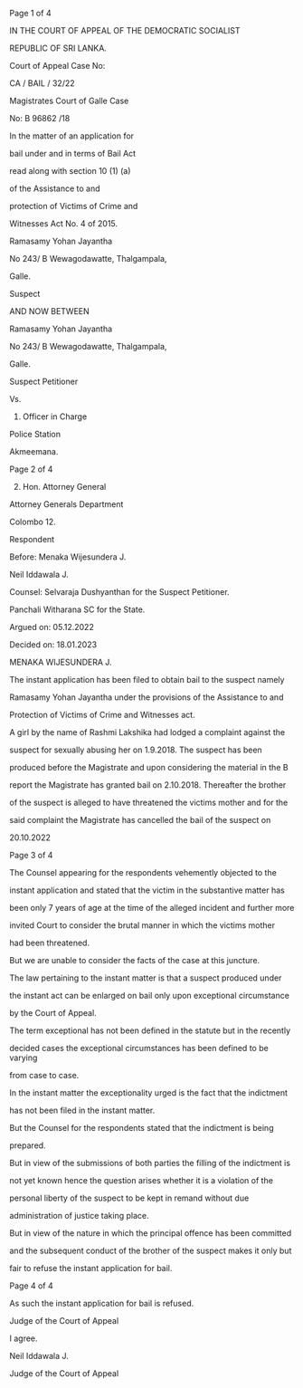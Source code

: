 Page 1 of 4

IN THE COURT OF APPEAL OF THE DEMOCRATIC SOCIALIST

REPUBLIC OF SRI LANKA.

Court of Appeal Case No:

CA / BAIL / 32/22

Magistrates Court of Galle Case

No: B 96862 /18

In the matter of an application for

bail under and in terms of Bail Act

read along with section 10 (1) (a)

of the Assistance to and

protection of Victims of Crime and

Witnesses Act No. 4 of 2015.

Ramasamy Yohan Jayantha

No 243/ B Wewagodawatte, Thalgampala,

Galle.

Suspect

AND NOW BETWEEN

Ramasamy Yohan Jayantha

No 243/ B Wewagodawatte, Thalgampala,

Galle.

Suspect Petitioner

Vs.

1. Officer in Charge

Police Station

Akmeemana.

Page 2 of 4

2. Hon. Attorney General

Attorney Generals Department

Colombo 12.

Respondent

Before: Menaka Wijesundera J.

Neil Iddawala J.

Counsel: Selvaraja Dushyanthan for the Suspect Petitioner.

Panchali Witharana SC for the State.

Argued on: 05.12.2022

Decided on: 18.01.2023

MENAKA WIJESUNDERA J.

The instant application has been filed to obtain bail to the suspect namely

Ramasamy Yohan Jayantha under the provisions of the Assistance to and

Protection of Victims of Crime and Witnesses act.

A girl by the name of Rashmi Lakshika had lodged a complaint against the

suspect for sexually abusing her on 1.9.2018. The suspect has been

produced before the Magistrate and upon considering the material in the B

report the Magistrate has granted bail on 2.10.2018. Thereafter the brother

of the suspect is alleged to have threatened the victims mother and for the

said complaint the Magistrate has cancelled the bail of the suspect on

20.10.2022

Page 3 of 4

The Counsel appearing for the respondents vehemently objected to the

instant application and stated that the victim in the substantive matter has

been only 7 years of age at the time of the alleged incident and further more

invited Court to consider the brutal manner in which the victims mother

had been threatened.

But we are unable to consider the facts of the case at this juncture.

The law pertaining to the instant matter is that a suspect produced under

the instant act can be enlarged on bail only upon exceptional circumstance

by the Court of Appeal.

The term exceptional has not been defined in the statute but in the recently

decided cases the exceptional circumstances has been defined to be varying

from case to case.

In the instant matter the exceptionality urged is the fact that the indictment

has not been filed in the instant matter.

But the Counsel for the respondents stated that the indictment is being

prepared.

But in view of the submissions of both parties the filling of the indictment is

not yet known hence the question arises whether it is a violation of the

personal liberty of the suspect to be kept in remand without due

administration of justice taking place.

But in view of the nature in which the principal offence has been committed

and the subsequent conduct of the brother of the suspect makes it only but

fair to refuse the instant application for bail.

Page 4 of 4

As such the instant application for bail is refused.

Judge of the Court of Appeal

I agree.

Neil Iddawala J.

Judge of the Court of Appeal